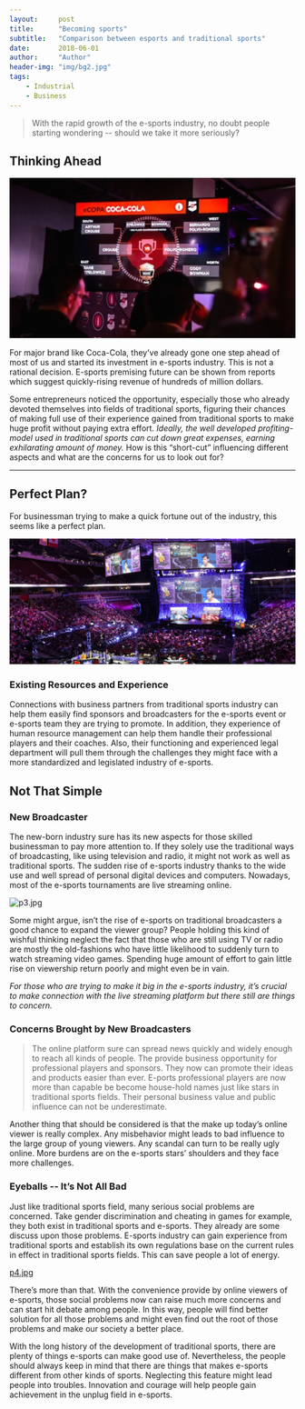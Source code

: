 ```yaml
---
layout:     post
title:      "Becoming sports"
subtitle:   "Comparison between esports and traditional sports"
date:       2018-06-01
author:     "Author"
header-img: "img/bg2.jpg"
tags:
    - Industrial
    - Business
---
```


> With the rapid growth of the e-sports industry, no doubt people starting wondering -- should we take it more seriously?

## Thinking Ahead

![p1.jpg](img/p1.jpg)

For major brand like Coca-Cola, they’ve already gone one step ahead of most of us and started its investment in e-sports industry. This is not a rational decision. E-sports premising future can be shown from reports which suggest quickly-rising revenue of hundreds of million dollars.

Some entrepreneurs noticed the opportunity, especially those who already devoted themselves into fields of traditional sports, figuring their chances of making full use of their experience gained from traditional sports to make huge profit without paying extra effort. *Ideally, the well developed profiting-model used in traditional sports can cut down great expenses, earning exhilarating amount of money.* How is this “short-cut” influencing different aspects and what are the concerns for us to look out for?

***

## Perfect Plan?

For businessman trying to make a quick fortune out of the industry, this seems like a perfect plan. 

![p2.jpg](img/p2.jpg)

### Existing Resources and Experience

Connections with business partners from traditional sports industry can help them easily find sponsors and broadcasters for the e-sports event or e-sports team they are trying to promote. In addition, they experience of human resource management can help them handle their professional players and their coaches. Also, their functioning and experienced legal department will pull them through the challenges they might face with a more standardized and legislated industry of e-sports.

## Not That Simple

### New Broadcaster

The new-born industry sure has its new aspects for those skilled businessman to pay more attention to. If they solely use the traditional ways of broadcasting, like using television and radio, it might not work as well as traditional sports. The sudden rise of e-sports industry thanks to the wide use and well spread of personal digital devices and computers. Nowadays, most of the e-sports tournaments are live streaming online. 

![p3.jpg](p3.jpg)

Some might argue, isn’t the rise of e-sports on traditional broadcasters a good chance to expand the viewer group? People holding this kind of wishful thinking neglect the fact that those who are still using TV or radio are mostly the old-fashions who have little likelihood to suddenly turn to watch streaming video games. Spending huge amount of effort to gain little rise on viewership return poorly and might even be in vain.

*For those who are trying to make it big in the e-sports industry, it’s crucial to make connection with the live streaming platform but there still are things to concern.*

### Concerns Brought by New Broadcasters

> The online platform sure can spread news quickly and widely enough to reach all kinds of people. The provide business opportunity for professional players and sponsors. They now can promote their ideas and products easier than ever. E-ports professional players are now more than capable be become house-hold names just like stars in traditional sports fields. Their personal business value and public influence can not be underestimate. 

Another thing that should be considered is that the make up today’s online viewer is really complex. Any misbehavior might leads to bad influence to the large group of young viewers. Any scandal can turn to be really ugly online. More burdens are on the e-sports stars’ shoulders and they face more challenges.

### Eyeballs -- It’s Not All Bad

Just like traditional sports field, many serious social problems are concerned. Take gender discrimination and cheating in games for example, they both exist in traditional sports and e-sports. They already are some discuss upon those problems. E-sports industry can gain experience from traditional sports and establish its own regulations base on the current rules in effect in traditional sports fields. This can save people a lot of energy.

[p4.jpg](p4.jpg)

There’s more than that. With the convenience provide by online viewers of e-sports, those social problems now can raise much more concerns and can start hit debate among people. In this way, people will find better solution for all those problems and might even find out the root of those problems and make our society a better place.


With the long history of the development of traditional sports, there are plenty of things e-sports can make good use of. Nevertheless, the people should always keep in mind that there are things that makes e-sports different from other kinds of sports. Neglecting this feature might lead people into troubles. Innovation and courage will help people gain achievement in the unplug field in e-sports.

